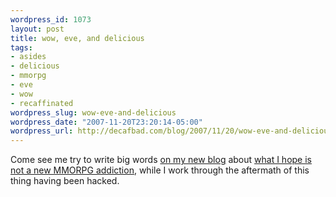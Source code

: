 ```yaml
--- 
wordpress_id: 1073
layout: post
title: wow, eve, and delicious
tags: 
- asides
- delicious
- mmorpg
- eve
- wow
- recaffinated
wordpress_slug: wow-eve-and-delicious
wordpress_date: "2007-11-20T23:20:14-05:00"
wordpress_url: http://decafbad.com/blog/2007/11/20/wow-eve-and-delicious
---
```

Come see me try to write big words <a href="http://decafbad.com/recaffeinated/">on my new blog</a> about <a href="http://decafbad.com/recaffeinated/archives/2007/11/20/WoWEVEandDelicious.html">what I hope is not a new MMORPG addiction</a>, while I work through the aftermath of this thing having been hacked.

